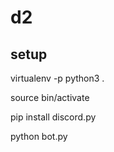 # d2


## setup

virtualenv -p python3 .

source bin/activate

pip install discord.py

python bot.py
